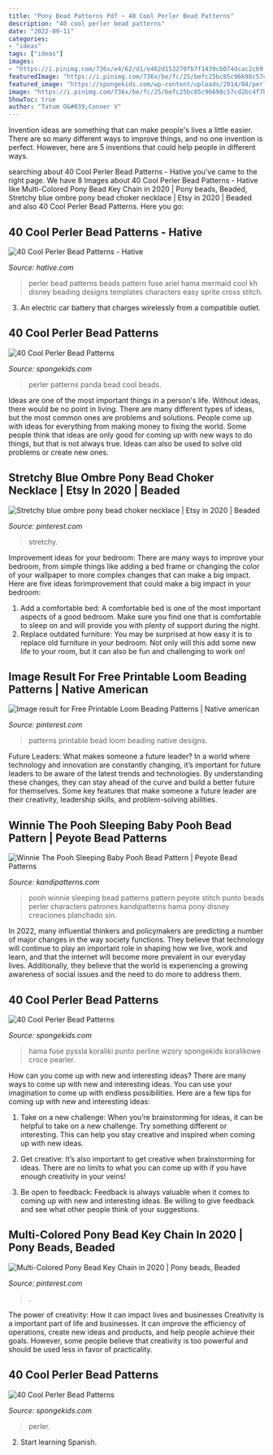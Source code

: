 ```yaml
---
title: "Pony Bead Patterns Pdf ~ 40 Cool Perler Bead Patterns"
description: "40 cool perler bead patterns"
date: "2022-09-11"
categories:
- "ideas"
tags: ["ideas"]
images:
- "https://i.pinimg.com/736x/e4/62/d1/e462d153270fb7f1439cb074dcac2c69.jpg"
featuredImage: "https://i.pinimg.com/736x/be/fc/25/befc25bc85c96698c57cd2bc4f7baadf.jpg"
featured_image: "https://spongekids.com/wp-content/uploads/2014/04/perler-beads-patterns/35-halloween-pumpkin.jpg"
image: "https://i.pinimg.com/736x/be/fc/25/befc25bc85c96698c57cd2bc4f7baadf.jpg"
ShowToc: true
author: "Tatum O&#039;Conner V"
---
```



Invention ideas are something that can make people's lives a little easier. There are so many different ways to improve things, and no one invention is perfect. However, here are 5 inventions that could help people in different ways.

	

		
searching about 40 Cool Perler Bead Patterns - Hative you've came to the right page. We have 8 Images about 40 Cool Perler Bead Patterns - Hative like Multi-Colored Pony Bead Key Chain in 2020 | Pony beads, Beaded, Stretchy blue ombre pony bead choker necklace | Etsy in 2020 | Beaded and also 40 Cool Perler Bead Patterns. Here you go:
		
    
## 40 Cool Perler Bead Patterns - Hative

<img loading=lazy src="https://hative.com/wp-content/uploads/2014/04/perler-beads-patterns/4-mermaid-beads-patterns.png" onerror="this.onerror=null;this.src='https://tse2.mm.bing.net/th?id=OIP.Q0wi4k93zEFXLuBWbpCVOAHaHa&amp;pid=15.1';" alt="40 Cool Perler Bead Patterns - Hative">

_Source: hative.com_

>perler bead patterns beads pattern fuse ariel hama mermaid cool kh disney beading designs templates characters easy sprite cross stitch. 

	

3. An electric car battery that charges wirelessly from a compatible outlet. 

    
## 40 Cool Perler Bead Patterns

<img loading=lazy src="http://spongekids.com/wp-content/uploads/2014/04/perler-beads-patterns/26-panda-perler-beads-patterns.png" onerror="this.onerror=null;this.src='https://tse3.mm.bing.net/th?id=OIP.ORPiR3BT4MhYn3JWSBucoQHaIB&amp;pid=15.1';" alt="40 Cool Perler Bead Patterns">

_Source: spongekids.com_

>perler patterns panda bead cool beads. 

	

Ideas are one of the most important things in a person's life. Without ideas, there would be no point in living. There are many different types of ideas, but the most common ones are problems and solutions. People come up with ideas for everything from making money to fixing the world. Some people think that ideas are only good for coming up with new ways to do things, but that is not always true. Ideas can also be used to solve old problems or create new ones.

    
## Stretchy Blue Ombre Pony Bead Choker Necklace | Etsy In 2020 | Beaded

<img loading=lazy src="https://i.pinimg.com/736x/e4/62/d1/e462d153270fb7f1439cb074dcac2c69.jpg" onerror="this.onerror=null;this.src='https://tse2.mm.bing.net/th?id=OIP.1Yykc1ey0WS7X8hLnmszCAHaJ4&amp;pid=15.1';" alt="Stretchy blue ombre pony bead choker necklace | Etsy in 2020 | Beaded">

_Source: pinterest.com_

>stretchy. 

	

Improvement ideas for your bedroom:
There are many ways to improve your bedroom, from simple things like adding a bed frame or changing the color of your wallpaper to more complex changes that can make a big impact. Here are five ideas forimprovement that could make a big impact in your bedroom: 
1) Add a comfortable bed: A comfortable bed is one of the most important aspects of a good bedroom. Make sure you find one that is comfortable to sleep on and will provide you with plenty of support during the night. 
2) Replace outdated furniture: You may be surprised at how easy it is to replace old furniture in your bedroom. Not only will this add some new life to your room, but it can also be fun and challenging to work on!

    
## Image Result For Free Printable Loom Beading Patterns | Native American

<img loading=lazy src="https://i.pinimg.com/736x/be/fc/25/befc25bc85c96698c57cd2bc4f7baadf.jpg" onerror="this.onerror=null;this.src='https://tse2.mm.bing.net/th?id=OIP.gmiYyDyiFZSH-Cvgpu6WuwAAAA&amp;pid=15.1';" alt="Image result for Free Printable Loom Beading Patterns | Native american">

_Source: pinterest.com_

>patterns printable bead loom beading native designs. 

	

Future Leaders: What makes someone a future leader?
In a world where technology and innovation are constantly changing, it’s important for future leaders to be aware of the latest trends and technologies. By understanding these changes, they can stay ahead of the curve and build a better future for themselves. Some key features that make someone a future leader are their creativity, leadership skills, and problem-solving abilities.

    
## Winnie The Pooh Sleeping Baby Pooh Bead Pattern | Peyote Bead Patterns

<img loading=lazy src="http://kandipatterns.com/images/patterns/characters/12910_winnie_the_pooh_sleeping_baby_pooh.png" onerror="this.onerror=null;this.src='https://tse2.mm.bing.net/th?id=OIP.4b5FTpIkXCQSXVdkJ2feCQHaFz&amp;pid=15.1';" alt="Winnie The Pooh Sleeping Baby Pooh Bead Pattern | Peyote Bead Patterns">

_Source: kandipatterns.com_

>pooh winnie sleeping bead patterns pattern peyote stitch punto beads perler characters patrones kandipatterns hama pony disney creaciones planchado sin. 

	

In 2022, many influential thinkers and policymakers are predicting a number of major changes in the way society functions. They believe that technology will continue to play an important role in shaping how we live, work and learn, and that the internet will become more prevalent in our everyday lives. Additionally, they believe that the world is experiencing a growing awareness of social issues and the need to do more to address them.

    
## 40 Cool Perler Bead Patterns

<img loading=lazy src="https://spongekids.com/wp-content/uploads/2014/04/perler-beads-patterns/35-halloween-pumpkin.jpg" onerror="this.onerror=null;this.src='https://tse4.mm.bing.net/th?id=OIP.UGvAWTwbt_kP3jMkMDZ2lQHaIO&amp;pid=15.1';" alt="40 Cool Perler Bead Patterns">

_Source: spongekids.com_

>hama fuse pyssla koraliki punto perline wzory spongekids koralikowe croce pearler. 

	

How can you come up with new and interesting ideas?
There are many ways to come up with new and interesting ideas. You can use your imagination to come up with endless possibilities. Here are a few tips for coming up with new and interesting ideas:
1. Take on a new challenge: When you’re brainstorming for ideas, it can be helpful to take on a new challenge. Try something different or interesting. This can help you stay creative and inspired when coming up with new ideas.

2. Get creative: It’s also important to get creative when brainstorming for ideas. There are no limits to what you can come up with if you have enough creativity in your veins!

3. Be open to feedback: Feedback is always valuable when it comes to coming up with new and interesting ideas. Be willing to give feedback and see what other people think of your suggestions.

    
## Multi-Colored Pony Bead Key Chain In 2020 | Pony Beads, Beaded

<img loading=lazy src="https://i.pinimg.com/736x/05/b2/38/05b23893c6ef1992570a1bd99fae6656.jpg" onerror="this.onerror=null;this.src='https://tse3.mm.bing.net/th?id=OIP.ywLXMd2B9_N0BIPp-XVZuAHaLH&amp;pid=15.1';" alt="Multi-Colored Pony Bead Key Chain in 2020 | Pony beads, Beaded">

_Source: pinterest.com_

>. 

	

The power of creativity: How it can impact lives and businesses
Creativity is a important part of life and businesses. It can improve the efficiency of operations, create new ideas and products, and help people achieve their goals. However, some people believe that creativity is too powerful and should be used less in favor of practicality.

    
## 40 Cool Perler Bead Patterns

<img loading=lazy src="https://spongekids.com/wp-content/uploads/2014/04/perler-beads-patterns/20-elephant-beads-patterns.jpg" onerror="this.onerror=null;this.src='https://tse2.mm.bing.net/th?id=OIP.0DfAV9edR1tiHzMmvPZh-wHaHa&amp;pid=15.1';" alt="40 Cool Perler Bead Patterns">

_Source: spongekids.com_

>perler. 

	

2) Start learning Spanish.


